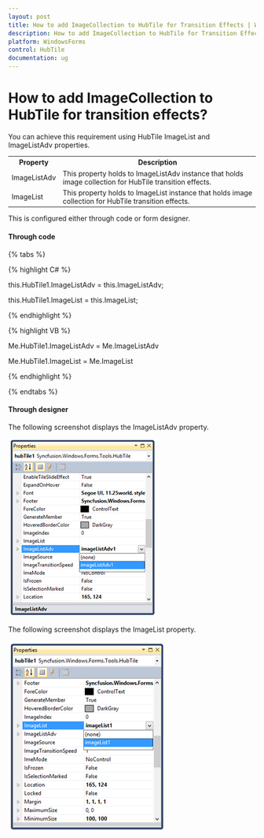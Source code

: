 ```yaml
---
layout: post
title: How to add ImageCollection to HubTile for Transition Effects | WindowsForms | Syncfusion
description: How to add ImageCollection to HubTile for Transition Effects
platform: WindowsForms
control: HubTile
documentation: ug
---
```


# How to add ImageCollection to HubTile for transition effects?



You can achieve this requirement using HubTile ImageList and ImageListAdv properties.



<Table>
<tr>
<th>Property</th>
<th>Description</th>
</tr>
<tr>
<td>ImageListAdv</td>
<td>This property holds to ImageListAdv instance that holds image collection for HubTile transition effects.</td>
</tr>
<tr>
<td>ImageList</td>
<td>This property holds to ImageList instance that holds image collection for HubTile transition effects.</td>
</tr>
</Table>
 

This is configured either through code or form designer.

#### Through code

{% tabs %}

{% highlight C# %}  

 

this.HubTile1.ImageListAdv = this.ImageListAdv;

 

this.HubTile1.ImageList = this.ImageList;

 {% endhighlight %}

{% highlight VB %} 
 

Me.HubTile1.ImageListAdv = Me.ImageListAdv

 

Me.HubTile1.ImageList = Me.ImageList

{% endhighlight %}

{% endtabs %}

#### Through designer

The following screenshot displays the ImageListAdv property.


![](Frequently-asked-questions-images/FAQ_img1.png)


The following screenshot displays the ImageList property.


![](Frequently-asked-questions-images/FAQ_img2.png)
